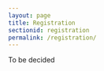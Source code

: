 ```yaml
---
layout: page
title: Registration
sectionid: registration
permalink: /registration/
---
```


To be decided
